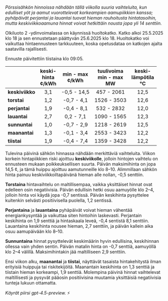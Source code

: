 *Pörssisähkön hinnoissa nähdään tällä viikolla suuria vaihteluita, kun edulliset yöt ja aamut vuorottelevat korkeampien aamupiikkien kanssa; pyhäpäivät perjantai ja lauantai tuovat hieman rauhoitusta hintatasoihin, mutta keskiviikkoaamuna hinnat voivat hetkittäin nousta jopa yli 14 senttiin.*

Olkiluoto 2 -ydinvoimalassa on käynnissä huoltokatko. Katko alkoi 25.5.2025 klo 18 ja sen ennustetaan päättyvän 25.6.2025 klo 18. Huoltokatko voi vaikuttaa hintaennusteen tarkkuuteen, koska opetusdataa on katkojen ajalta saatavilla rajallisesti.

Ennuste päivitettiin tiistaina klo 09:05.

|             | keski-<br>hinta<br>¢/kWh | min - max<br>¢/kWh | tuulivoima<br>min - max<br>MW | keski-<br>lämpötila<br>°C |
|:------------|:------------------------:|:------------------:|:----------------------------:|:--------------------------:|
| **keskiviikko** |           3,1            |    -0,5 - 14,5     |          457 - 2061          |           12,5             |
| **torstai**     |           1,2            |    -0,7 - 4,1      |         1526 - 3503          |           12,6             |
| **perjantai**   |           1,9            |    -0,4 - 8,1      |          532 - 2832          |           12,0             |
| **lauantai**    |           2,7            |     0,2 - 7,1      |         1090 - 1565          |           12,3             |
| **sunnuntai**   |           1,0            |    -0,7 - 2,9      |         1218 - 2619          |           12,5             |
| **maanantai**   |           1,3            |    -0,1 - 3,4      |         2553 - 3423          |           12,2             |
| **tiistai**     |           1,9            |    -0,4 - 7,4      |         1359 - 3428          |           12,2             |

Tulevina päivinä sähkön hinnassa nähdään merkittäviä vaihteluita. Viikon korkein hintapiikkien riski ajoittuu **keskiviikolle**, jolloin hintojen vaihtelu on ennusteen mukaan poikkeuksellisen suurta. Päivän maksimihinta on jopa 14,5 ¢, ja tämä huippu ajoittuu aamutunneille klo 8–10. Alimmillaan sähkön hinta painuu keskiviikkoiltapäivänä hieman alle nollan, -0,5 senttiin.

**Torstaina** hintavaihtelu on maltillisempaa, vaikka yksittäiset hinnat ovat edelleen osin negatiivisia. Päivän edullisin hetki osuu aamuyölle klo 2–4, jolloin hinta voi käydä jopa -0,7 sentissä. Päivän keskihinta pysyttelee kuitenkin selvästi positiivisella puolella, 1,2 sentissä.

**Perjantaina** ja **lauantaina** pyhäpäivät voivat hieman vähentää energiankysyntää ja vaikuttaa siten hintoihin laskevasti. Perjantain keskihinta on 1,9 senttiä ja hintaskaala leveä, -0,4 sentistä 8,1 senttiin. Lauantaina keskihinta nousee hieman, 2,7 senttiin, ja päivän kallein aika osuu aamupäivään klo 8–10.

**Sunnuntaina** hinnat pysyttelevät keskimäärin hyvin edullisina, keskihinnan ollessa vain yhden sentin. Päivän matalin hinta on -0,7 senttiä, aamuyöllä klo 2–4 välillä. Maksimihintakin jää maltilliseen 2,9 senttiin.

Ensi viikon alku, **maanantai** ja **tiistai**, näyttävät tasaista hintakehitystä ilman erityisiä huippuja tai riskitekijöitä. Maanantain keskihinta on 1,3 senttiä ja tiistain hieman korkeampi, 1,9 senttiä. Molempina päivinä hinnat vaihtelevat maltillisesti ja pysyvät pääosin positiivisina muutamia yksittäisiä negatiivisia tunteja lukuun ottamatta.

*Käyrät piirsi gpt-4.5-preview.* ⚡

